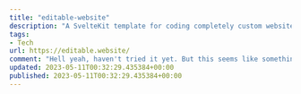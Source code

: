 ```yaml
---
title: "editable-website"
description: "A SvelteKit template for coding completely custom websites, while allowing non-technical people to make edits to the content by simply logging in with a secure admin password."
tags: 
- Tech
url: https://editable.website/
comment: "Hell yeah, haven't tried it yet. But this seems like something I'm looking for. The problem for me are the hosting costs of around 10€ - 20€ for a simple website."
updated: 2023-05-11T00:32:29.435384+00:00
published: 2023-05-11T00:32:29.435384+00:00
---
```


